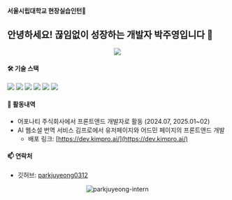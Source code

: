 #### 서울시립대학교 현장실습인턴🚀

## 안녕하세요! 끊임없이 성장하는 개발자 박주영입니다 👋

<div align="center">
  <img src="https://github-readme-stats.vercel.app/api?username=parkjuyeong-intern&show_icons=true&theme=radical" />
</div>

#### 🛠 기술 스택

<div>
  <img src="https://img.shields.io/badge/Python-3776AB?style=flat-square&logo=Python&logoColor=white"/>
  <img src="https://img.shields.io/badge/JavaScript-F7DF1E?style=flat-square&logo=JavaScript&logoColor=black"/>
  <img src="https://img.shields.io/badge/React-61DAFB?style=flat-square&logo=React&logoColor=black"/>
  <img src="https://img.shields.io/badge/Next.js-000000?style=flat-square&logo=Next.js&logoColor=white"/>
  <img src="https://img.shields.io/badge/TypeScript-3178C6?style=flat-square&logo=TypeScript&logoColor=white"/>
  <img src="https://img.shields.io/badge/Git-F05032?style=flat-square&logo=Git&logoColor=white"/>
</div>

#### 🔭 활동내역

- 어포나티 주식회사에서 프론트앤드 개발자로 활동 (2024.07, 2025.01~02)
- AI 웹소설 번역 서비스 김프로에서 유저페이지와 어드민 페이지의 프론트앤드 개발
  - 배포 링크: [https://dev.kimpro.ai/](https://dev.kimpro.ai/)

#### 📫 연락처

- 깃허브: [parkjuyeong0312](https://github.com/parkjuyeong0312)

<div align="center">
  <img src="https://github-readme-streak-stats.herokuapp.com/?user=parkjuyeong-intern&" alt="parkjuyeong-intern" />
</div>
